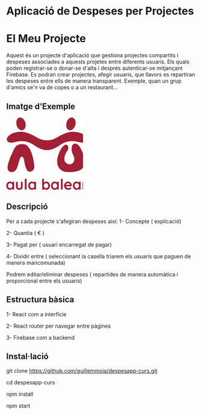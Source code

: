 # Aplicació de Despeses per Projectes

 # El Meu Projecte

Aquest és un projecte d'aplicació que gestiona projectes compartits i despeses associades a aquests projetes entre diferents usuaris.
Els quals poden registrar-se o donar-se d'alta i després autenticar-se mitjançant Firebase.
Es podran crear projectes, afegir usuaris, que llavors es repartiran les despeses entre ells de manera transparent.
Exemple, quan un grup d'amics se'n va de copes o a un restaurant...

## Imatge d’Exemple

![Descripció de la imatge](aula.jpeg)

## Descripció

Per a cada projecte s'afegiran despeses així:
1- Concepte ( explicació)

2- Quantia ( € )

3- Pagat per ( usuari encarregat de pagar)

4- Dividir entre ( seleccionant la casella triarem els usuaris que paguen de manera mancomunada)

Podrem editar/eliminar despeses ( repartides de manera automàtica i proporcional entre els usuaris)

## Estructura bàsica
 1- React com a interfície
 
 2- React router per navegar entre pàgines
 
 3- Firebase com a backend


## Instal·lació

git clone https://github.com/guillemmoia/despesapp-curs.git

cd despesapp-curs

npm install

npm start

